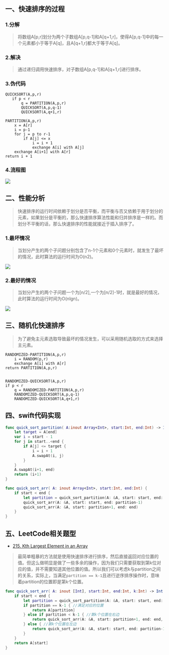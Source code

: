 ## 一、快速排序的过程
### 1.分解
> 将数组A[p,r]划分为两个子数组A[p,q-1]和A[q+1,r]，使得A[p,q-1]中的每一个元素都小于等于A[q]，且A[q+1,r]都大于等于A[q]。

### 2.解决
> 通过递归调用快速排序，对子数组A[p,q-1]和A[q+1,r]进行排序。

### 3.伪代码
```
QUICKSORT(A,p,r)
   if p < r
       q = PARTITION(A,p,r)
       QUICKSORT(A,p,q-1)
       QUICKSORT(A,q+1,r)

PARTITION(A,p,r)
    x = A[r]
    i = p-1
    for j = p to r-1
        if A[j] <= x
            i = i + 1
            exchange A[i] with A[j]
    exchange A[i+1] with A[r]
return i + 1
```

### 4.流程图
![](https://user-gold-cdn.xitu.io/2019/9/1/16ceb8d33627ad46?w=716&h=363&f=png&s=110073)

## 二、性能分析
> 快速排序的运行时间依赖于划分是否平衡，而平衡与否又依赖于用于划分的元素，如果划分是平衡的，那么快速排序算法性能和归并排序是一样的。而划分不平衡的话，那么快速排序的性能就接近于插入排序了。

### 1.最坏情况
> 当划分产生的两个子问题分别包含了n-1个元素和0个元素时，就发生了最坏的情况，此时算法的运行时间为O(n2)。

![](https://user-gold-cdn.xitu.io/2019/9/1/16ceb91a40d3e1db?w=511&h=30&f=png&s=13316)

### 2.最好的情况
> 当划分产生的两个子问题一个为[n/2],一个为[n/2]-1时，就是最好的情况，此时算法的运行时间为O(nlgn)。

![](https://user-gold-cdn.xitu.io/2019/9/1/16ceb94eb26f5cd0?w=239&h=37&f=png&s=6797)

## 三、随机化快速排序
> 为了避免主元素选取导致最坏的情况发生，可以采用随机选取的方式来选择主元素。

```
RANDOMIZED-PARTITION(A,p,r)
    i = RANDOM(p,r)
    exchange A[i] with A[r]
return PARTITION(A,p,r)


RANDOMIZED-QUICKSORT(A,p,r)
if p < r
    q = RANDOMIZED-PARTITION(A,p,r)
    RANDOMIZED-QUICKSORT(A,p,q-1)
    RANDOMIZED-QUICKSORT(A,q+1,r)
```

## 四、swift代码实现
```swift
func quick_sort_partition( A:inout Array<Int>, start:Int, end:Int) -> Int {
    let target = A[end]
    var i = start - 1
    for j in start..<end {
        if A[j] <= target {
            i = i + 1
            A.swapAt(i, j)
        }
    }
    A.swapAt(i+1, end)
    return (i+1)
}

func quick_sort_arr( A: inout Array<Int>, start:Int, end:Int) {
    if start < end {
        let partition = quick_sort_partition(A: &A, start: start, end: end)
        quick_sort_arr(A: &A, start: start, end: partition-1)
        quick_sort_arr(A: &A, start: partition+1, end: end)
    }
}

```
## 五、LeetCode相关题型
- [215. Kth Largest Element in an Array](https://leetcode.com/problems/kth-largest-element-in-an-array/)
> 最简单粗暴的方法就是使用快速排序进行排序，然后直接返回对应位置的值。但这么做明显是做了一些多余的操作，因为我们只需要获取到第k位对应的值，并不需要知道其他位置的值。所以我们可以考虑k与partition之间的关系，实际上，当满足`partition == k-1`且进行逆序排序操作时，意味着partition的位置即是第k个位置。
```swift
func quick_sort_arr( A: inout [Int], start:Int, end:Int, k:Int) -> Int {
    if start < end {
        let partition = quick_sort_partition(A: &A, start: start, end: end)
        if partition == k-1 { //满足对应的位置
            return A[partition]
        } else if partition < k-1 { //第k个位置在右边
            return quick_sort_arr(A: &A, start: partition+1, end: end, k: k)
        } else { //第k个位置在左边
            return quick_sort_arr(A: &A, start: start, end: partition-1, k: k)
        }
    }
    return A[start]
} 
```


